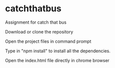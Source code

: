 # catchthatbus
Assignment for catch that bus


Download or clone the repository

Open the project files in command prompt

Type in "npm install" to install all the dependencies.

Open the index.html file directly in chrome browser

